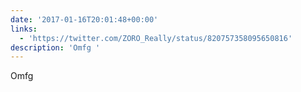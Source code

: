 ```yaml
---
date: '2017-01-16T20:01:48+00:00'
links:
  - 'https://twitter.com/ZORO_Really/status/820757358095650816'
description: 'Omfg '
---
```

Omfg 
